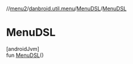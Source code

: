 //[menu2](../../../index.md)/[danbroid.util.menu](../index.md)/[MenuDSL](index.md)/[MenuDSL](-menu-d-s-l.md)

# MenuDSL

[androidJvm]\
fun [MenuDSL](-menu-d-s-l.md)()
